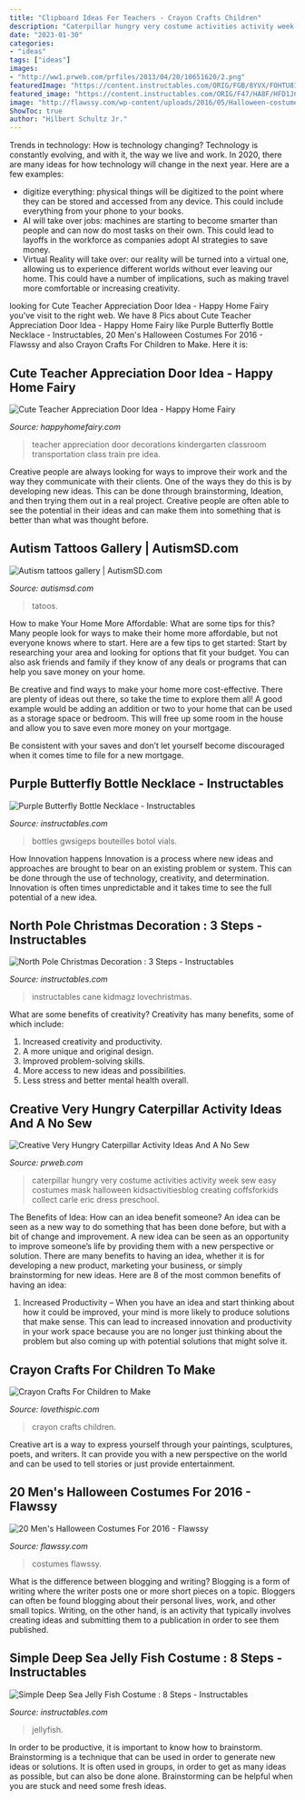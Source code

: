 ```yaml
---
title: "Clipboard Ideas For Teachers - Crayon Crafts Children"
description: "Caterpillar hungry very costume activities activity week sew easy costumes mask halloween kidsactivitiesblog creating coffsforkids collect carle eric dress preschool"
date: "2023-01-30"
categories:
- "ideas"
tags: ["ideas"]
images:
- "http://ww1.prweb.com/prfiles/2013/04/20/10651620/2.png"
featuredImage: "https://content.instructables.com/ORIG/FGB/8YVX/FOHTU8IF/FGB8YVXFOHTU8IF.jpg?frame=1"
featured_image: "https://content.instructables.com/ORIG/F47/HA8F/HFD1JCR1/F47HA8FHFD1JCR1.jpg?auto=webp&amp;frame=1&amp;width=2100"
image: "http://flawssy.com/wp-content/uploads/2016/05/Halloween-costumes-as-Iron-Man.jpg"
ShowToc: true
author: "Hilbert Schultz Jr."
---
```



Trends in technology: How is technology changing?
Technology is constantly evolving, and with it, the way we live and work. In 2020, there are many ideas for how technology will change in the next year. Here are a few examples: 
- digitize everything: physical things will be digitized to the point where they can be stored and accessed from any device. This could include everything from your phone to your books. 
- AI will take over jobs: machines are starting to become smarter than people and can now do most tasks on their own. This could lead to layoffs in the workforce as companies adopt AI strategies to save money. 
- Virtual Reality will take over: our reality will be turned into a virtual one, allowing us to experience different worlds without ever leaving our home. This could have a number of implications, such as making travel more comfortable or increasing creativity.

	

		
looking for Cute Teacher Appreciation Door Idea - Happy Home Fairy you've visit to the right web. We have 8 Pics about Cute Teacher Appreciation Door Idea - Happy Home Fairy like Purple Butterfly Bottle Necklace - Instructables, 20 Men&#039;s Halloween Costumes For 2016 - Flawssy and also Crayon Crafts For Children to Make. Here it is:
		
    
## Cute Teacher Appreciation Door Idea - Happy Home Fairy

<img loading=lazy src="http://happyhomefairy.com/wp-content/uploads/2013/05/teacher-appreciation-door41.jpg" onerror="this.onerror=null;this.src='https://tse3.mm.bing.net/th?id=OIP.j-g8WSCXWKlAnzJqb3HiiwHaLH&amp;pid=15.1';" alt="Cute Teacher Appreciation Door Idea - Happy Home Fairy">

_Source: happyhomefairy.com_

>teacher appreciation door decorations kindergarten classroom transportation class train pre idea. 

	

Creative people are always looking for ways to improve their work and the way they communicate with their clients. One of the ways they do this is by developing new ideas. This can be done through brainstorming, Ideation, and then trying them out in a real project. Creative people are often able to see the potential in their ideas and can make them into something that is better than what was thought before.

    
## Autism Tattoos Gallery | AutismSD.com

<img loading=lazy src="https://autismsd.com/wp-content/uploads/2014/01/PHOTO_16270055_61862_39124621_ap.jpg" onerror="this.onerror=null;this.src='https://tse3.mm.bing.net/th?id=OIP._wFgPqLsoMsFJVIk1eYSkQHaJ6&amp;pid=15.1';" alt="Autism tattoos gallery | AutismSD.com">

_Source: autismsd.com_

>tatoos. 

	

How to make Your Home More Affordable: What are some tips for this?
Many people look for ways to make their home more affordable, but not everyone knows where to start. Here are a few tips to get started:
Start by researching your area and looking for options that fit your budget. You can also ask friends and family if they know of any deals or programs that can help you save money on your home.

Be creative and find ways to make your home more cost-effective. There are plenty of ideas out there, so take the time to explore them all! A good example would be adding an addition or two to your home that can be used as a storage space or bedroom. This will free up some room in the house and allow you to save even more money on your mortgage.

Be consistent with your saves and don’t let yourself become discouraged when it comes time to file for a new mortgage.

    
## Purple Butterfly Bottle Necklace - Instructables

<img loading=lazy src="https://content.instructables.com/ORIG/F47/HA8F/HFD1JCR1/F47HA8FHFD1JCR1.jpg?auto=webp&amp;frame=1&amp;width=2100" onerror="this.onerror=null;this.src='https://tse1.mm.bing.net/th?id=OIP.cBH-lxgyZa6jKEotDqD6XAHaKK&amp;pid=15.1';" alt="Purple Butterfly Bottle Necklace - Instructables">

_Source: instructables.com_

>bottles gwsigeps bouteilles botol vials. 

	

How Innovation happens
Innovation is a process where new ideas and approaches are brought to bear on an existing problem or system. This can be done through the use of technology, creativity, and determination. Innovation is often times unpredictable and it takes time to see the full potential of a new idea.

    
## North Pole Christmas Decoration : 3 Steps - Instructables

<img loading=lazy src="https://content.instructables.com/ORIG/FGB/8YVX/FOHTU8IF/FGB8YVXFOHTU8IF.jpg?frame=1" onerror="this.onerror=null;this.src='https://tse2.mm.bing.net/th?id=OIP.dEiaqV4sOnu9mkfvENTrLwHaJ4&amp;pid=15.1';" alt="North Pole Christmas Decoration : 3 Steps - Instructables">

_Source: instructables.com_

>instructables cane kidmagz lovechristmas. 

	

What are some benefits of creativity?
Creativity has many benefits, some of which include: 
1. Increased creativity and productivity.
2. A more unique and original design.
3. Improved problem-solving skills.
4. More access to new ideas and possibilities. 
5. Less stress and better mental health overall.

    
## Creative Very Hungry Caterpillar Activity Ideas And A No Sew

<img loading=lazy src="http://ww1.prweb.com/prfiles/2013/04/20/10651620/2.png" onerror="this.onerror=null;this.src='https://tse2.mm.bing.net/th?id=OIP.8Ps19hKDos9tNb7LGtv7fgHaLH&amp;pid=15.1';" alt="Creative Very Hungry Caterpillar Activity Ideas And A No Sew">

_Source: prweb.com_

>caterpillar hungry very costume activities activity week sew easy costumes mask halloween kidsactivitiesblog creating coffsforkids collect carle eric dress preschool. 

	

The Benefits of Idea: How can an idea benefit someone?
An idea can be seen as a new way to do something that has been done before, but with a bit of change and improvement. A new idea can be seen as an opportunity to improve someone’s life by providing them with a new perspective or solution. There are many benefits to having an idea, whether it is for developing a new product, marketing your business, or simply brainstorming for new ideas. Here are 8 of the most common benefits of having an idea: 
1. Increased Productivity – When you have an idea and start thinking about how it could be improved, your mind is more likely to produce solutions that make sense. This can lead to increased innovation and productivity in your work space because you are no longer just thinking about the problem but also coming up with potential solutions that might solve it. 

    
## Crayon Crafts For Children To Make

<img loading=lazy src="http://www.lovethispic.com/uploaded_images/blogs/36-1407659159-6-a.jpg" onerror="this.onerror=null;this.src='https://tse2.mm.bing.net/th?id=OIP.HEQpauWraQq-3SZiNkcBXQHaLF&amp;pid=15.1';" alt="Crayon Crafts For Children to Make">

_Source: lovethispic.com_

>crayon crafts children. 

	

Creative art is a way to express yourself through your paintings, sculptures, poets, and writers. It can provide you with a new perspective on the world and can be used to tell stories or just provide entertainment.

    
## 20 Men&#039;s Halloween Costumes For 2016 - Flawssy

<img loading=lazy src="http://flawssy.com/wp-content/uploads/2016/05/Halloween-costumes-as-Iron-Man.jpg" onerror="this.onerror=null;this.src='https://tse3.mm.bing.net/th?id=OIP.y_ceQYMq3gr_xUbY83FcXAHaJ4&amp;pid=15.1';" alt="20 Men&#039;s Halloween Costumes For 2016 - Flawssy">

_Source: flawssy.com_

>costumes flawssy. 

	

What is the difference between blogging and writing?
Blogging is a form of writing where the writer posts one or more short pieces on a topic. Bloggers can often be found blogging about their personal lives, work, and other small topics. Writing, on the other hand, is an activity that typically involves creating ideas and submitting them to a publication in order to see them published.

    
## Simple Deep Sea Jelly Fish Costume : 8 Steps - Instructables

<img loading=lazy src="https://content.instructables.com/ORIG/FM9/VZ15/GOOP5MXJ/FM9VZ15GOOP5MXJ.jpg?auto=webp&amp;frame=1" onerror="this.onerror=null;this.src='https://tse1.mm.bing.net/th?id=OIP.7aCQdmQD1id_VPIbwS_cjAHaJ4&amp;pid=15.1';" alt="Simple Deep Sea Jelly Fish Costume : 8 Steps - Instructables">

_Source: instructables.com_

>jellyfish. 

	

In order to be productive, it is important to know how to brainstorm. Brainstorming is a technique that can be used in order to generate new ideas or solutions. It is often used in groups, in order to get as many ideas as possible, but can also be done alone. Brainstorming can be helpful when you are stuck and need some fresh ideas.

